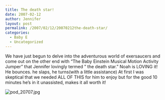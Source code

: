 ```yaml
---
title: The death star!
date: 2007-02-12
author: Jennifer
layout: post
permalink: /2007/02/12/20070212the-death-star/
categories:
  - Baby E
  - Uncategorized
---
```

We have just begun to delve into the adventurous world of exersaucers and come out on the other end with &#8220;The Baby Einstein Musical Motion Activity Jumper&#8221; that Jennifer lovingly termed &#8221; the death star.&#8221; Noah is LOVING it! He bounces. he slaps, he turns(with a little assistance) At first I was skeptical that we needed ALL OF THIS for him to enjoy but for the good 10 minutes he&#8217;s in it unassisted, makes it all worth it!

<img id="image123" alt="pod_20707.jpg" src="http://static.squarespace.com/static/50db6bb3e4b015296cd43789/50dfa5b1e4b0dc6320e0b5ea/50dfa5b1e4b0dc6320e0b658/1171290316000/?format=original" />
